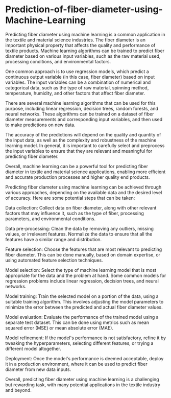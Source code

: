 # Prediction-of-fiber-diameter-using-Machine-Learning

Predicting fiber diameter using machine learning is a common application in the textile and material science industries. The fiber diameter is an important physical property that affects the quality and performance of textile products. Machine learning algorithms can be trained to predict fiber diameter based on various input variables, such as the raw material used, processing conditions, and environmental factors.

One common approach is to use regression models, which predict a continuous output variable (in this case, fiber diameter) based on input variables. The input variables can be a combination of numerical and categorical data, such as the type of raw material, spinning method, temperature, humidity, and other factors that affect fiber diameter.

There are several machine learning algorithms that can be used for this purpose, including linear regression, decision trees, random forests, and neural networks. These algorithms can be trained on a dataset of fiber diameter measurements and corresponding input variables, and then used to make predictions on new data.

The accuracy of the predictions will depend on the quality and quantity of the input data, as well as the complexity and robustness of the machine learning model. In general, it is important to carefully select and preprocess the input variables to ensure that they are relevant and meaningful for predicting fiber diameter.

Overall, machine learning can be a powerful tool for predicting fiber diameter in textile and material science applications, enabling more efficient and accurate production processes and higher quality end products.



Predicting fiber diameter using machine learning can be achieved through various approaches, depending on the available data and the desired level of accuracy. Here are some potential steps that can be taken:

Data collection: Collect data on fiber diameter, along with other relevant factors that may influence it, such as the type of fiber, processing parameters, and environmental conditions.

Data pre-processing: Clean the data by removing any outliers, missing values, or irrelevant features. Normalize the data to ensure that all the features have a similar range and distribution.

Feature selection: Choose the features that are most relevant to predicting fiber diameter. This can be done manually, based on domain expertise, or using automated feature selection techniques.

Model selection: Select the type of machine learning model that is most appropriate for the data and the problem at hand. Some common models for regression problems include linear regression, decision trees, and neural networks.

Model training: Train the selected model on a portion of the data, using a suitable training algorithm. This involves adjusting the model parameters to minimize the error between the predicted and actual fiber diameter values.

Model evaluation: Evaluate the performance of the trained model using a separate test dataset. This can be done using metrics such as mean squared error (MSE) or mean absolute error (MAE).

Model refinement: If the model's performance is not satisfactory, refine it by tweaking the hyperparameters, selecting different features, or trying a different model altogether.

Deployment: Once the model's performance is deemed acceptable, deploy it in a production environment, where it can be used to predict fiber diameter from new data inputs.

Overall, predicting fiber diameter using machine learning is a challenging but rewarding task, with many potential applications in the textile industry and beyond.
